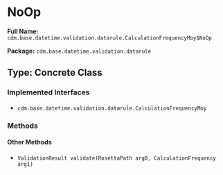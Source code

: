 # NoOp

**Full Name:** `cdm.base.datetime.validation.datarule.CalculationFrequencyMoy$NoOp`

**Package:** `cdm.base.datetime.validation.datarule`

## Type: Concrete Class

### Implemented Interfaces

- `cdm.base.datetime.validation.datarule.CalculationFrequencyMoy`

### Methods

#### Other Methods

- `ValidationResult validate(RosettaPath arg0, CalculationFrequency arg1)`

